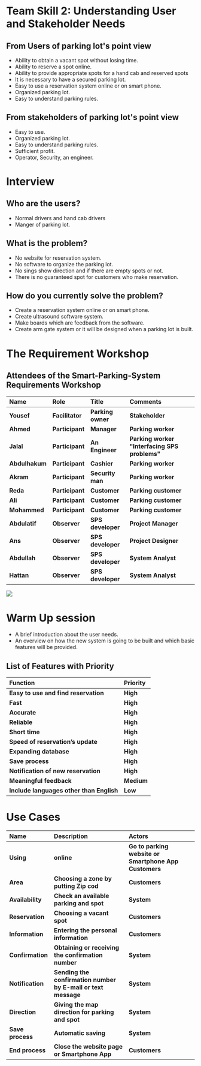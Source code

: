 # Team Skill 2: Understanding User and Stakeholder Needs #

## From Users of parking lot's point view ##
  * Ability to obtain a vacant spot without losing time.
  * Ability to reserve a spot online.
  * Ability to provide appropriate spots for a hand cab and reserved spots
  * It is necessary to have a secured parking lot.
  * Easy to use a reservation system online or on smart phone.
  * Organized parking lot.
  * Easy to understand parking rules.

## From stakeholders of parking lot's point view ##
  * Easy to use.
  * Organized parking lot.
  * Easy to understand parking rules.
  * Sufficient profit.
  * Operator, Security, an engineer.

# Interview #

## Who are the users? ##
  * Normal drivers and hand cab drivers
  * Manger of parking lot.

## What is the problem? ##
  * No website for reservation system.
  * No software to organize the parking lot.
  * No sings show direction and if there are empty spots or not.
  * There is no guaranteed spot for customers who make reservation.

## How do you currently solve the problem? ##
  * Create a reservation system online or on smart phone.
  * Create ultrasound software system.
  * Make boards which are feedback from the software.
  * Create arm gate system or it will be designed when a parking lot is built.

# The Requirement Workshop #

## Attendees of the Smart-Parking-System Requirements Workshop ##

| **Name** | **Role** | **Title** | **Comments** |
|:---------|:---------|:----------|:-------------|
| **Yousef** | **Facilitator** | **Parking owner** | **Stakeholder** |
| **Ahmed** | **Participant** | **Manager** | **Parking worker** |
| **Jalal** | **Participant** | **An Engineer** | **Parking worker "Interfacing SPS problems"** |
| **Abdulhakum** | **Participant** | **Cashier** | **Parking worker** |
| **Akram** | **Participant** | **Security man** | **Parking worker** |
| **Reda** | **Participant** | **Customer** | **Parking customer** |
| **Ali**  | **Participant** | **Customer** | **Parking customer** |
| **Mohammed** | **Participant** | **Customer** | **Parking customer** |
| **Abdulatif** | **Observer** | **SPS developer** | **Project Manager** |
| **Ans**  | **Observer** | **SPS developer** | **Project Designer** |
| **Abdullah** | **Observer** | **SPS developer** | **System Analyst** |
| **Hattan** | **Observer** | **SPS developer** | **System Analyst** |

<img src='http://i53.tinypic.com/35n3gh3.jpg' />

# Warm Up session #
  * A brief introduction about the user needs.
  * An overview on how the new system is going to be built and which basic features will be provided.

## List of Features with Priority ##

| **Function** | **Priority** |
|:-------------|:-------------|
| **Easy to use and find reservation** | **High**     |
| **Fast**     | **High**     |
| **Accurate** | **High**     |
| **Reliable** | **High**     |
| **Short time** | **High**     |
| **Speed of reservation’s update** | **High**     |
| **Expanding database** | **High**     |
| **Save process** | **High**     |
| **Notification of new reservation** | **High**     |
| **Meaningful feedback** | **Medium**   |
| **Include languages other than English** | **Low**      |

# Use Cases #
| **Name** | **Description** | **Actors** |
|:---------|:----------------|:-----------|
| **Using** | **online**      | **Go to parking website or Smartphone App	Customers** |
| **Area** | **Choosing a zone by putting Zip cod** | **Customers** |
| **Availability** | **Check an available parking and spot** | **System** |
| **Reservation** | **Choosing a vacant spot** | **Customers** |
| **Information** | **Entering the personal information** | **Customers** |
| **Confirmation** | **Obtaining or receiving the confirmation number** | **System** |
| **Notification** | **Sending the confirmation number by E-mail or text message** | **System** |
| **Direction** | **Giving the map direction for parking and spot** | **System** |
| **Save process** | **Automatic saving** | **System** |
| **End process** | **Close the website page or Smartphone App** | **Customers** |